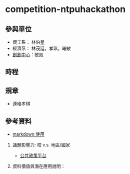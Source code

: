 # competition-ntpuhackathon

## 參與單位

- 資工系： 林伯星
- 經濟系： 林茂廷，孝琪，曦敏
- [創創中心](https://www.cie.ntpu.edu.tw/)：敏鳳

## 時程

## 規章

- 連絡孝琪

## 參考資料

- [markdown 使用](https://github.com/adam-p/markdown-here/wiki/Markdown-Cheatsheet)

1. 議題影響力: 校 v.s. 地區/國家
    - [公共政策平台](https://join.gov.tw/index)

2. 資料價值與潛在應用說明：
